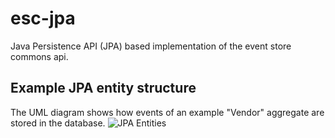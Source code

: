 # esc-jpa
Java Persistence API (JPA) based implementation of the event store commons api.

Example JPA entity structure
----------------------------
The UML diagram shows how events of an example "Vendor" aggregate are stored in the database. 
![JPA Entities](https://raw.github.com/fuinorg/event-store-commons/master/jpa/src/main/doc/esc-jpa-example.png)
